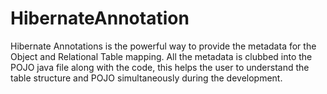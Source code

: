 # HibernateAnnotation
Hibernate Annotations is the powerful way to provide the metadata for the Object and Relational Table mapping. All the metadata is clubbed into the POJO java file along with the code, this helps the user to understand the table structure and POJO simultaneously during the development.
